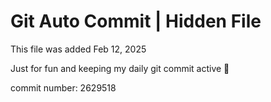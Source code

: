 # Git Auto Commit | Hidden File

This file was added Feb 12, 2025

Just for fun and keeping my daily git commit active 🤪

commit number: 2629518
